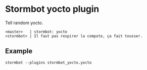 Stormbot yocto plugin
=====================

Tell random yocto.

```
<master>   | stormbot: yocto
<stormbot> | Il faut pas respirer la compote, ça fait tousser.
```

Example
-------

```
stormbot --plugins stormbot_yocto.yocto
```
